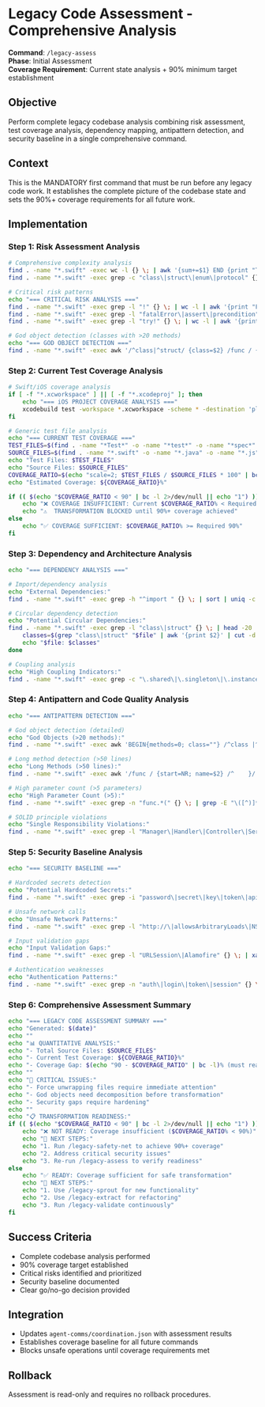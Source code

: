 # Legacy Code Assessment - Comprehensive Analysis

**Command**: `/legacy-assess`  
**Phase**: Initial Assessment  
**Coverage Requirement**: Current state analysis + 90% minimum target establishment

## Objective

Perform complete legacy codebase analysis combining risk assessment, test coverage analysis, dependency mapping, antipattern detection, and security baseline in a single comprehensive command.

## Context

This is the MANDATORY first command that must be run before any legacy code work. It establishes the complete picture of the codebase state and sets the 90%+ coverage requirements for all future work.

## Implementation

### Step 1: Risk Assessment Analysis
```bash
# Comprehensive complexity analysis
find . -name "*.swift" -exec wc -l {} \; | awk '{sum+=$1} END {print "Total Lines: " sum}'
find . -name "*.swift" -exec grep -c "class\|struct\|enum\|protocol" {} \; | awk '{sum+=$1} END {print "Total Types: " sum}'

# Critical risk patterns
echo "=== CRITICAL RISK ANALYSIS ==="
find . -name "*.swift" -exec grep -l "!" {} \; | wc -l | awk '{print "Force Unwrap Files: " $1}'
find . -name "*.swift" -exec grep -l "fatalError\|assert\|precondition" {} \; | wc -l | awk '{print "Crash Risk Files: " $1}'
find . -name "*.swift" -exec grep -l "try!" {} \; | wc -l | awk '{print "Force Try Files: " $1}'

# God object detection (classes with >20 methods)
echo "=== GOD OBJECT DETECTION ==="
find . -name "*.swift" -exec awk '/^class|^struct/ {class=$2} /func / {count++} /^}/ {if(count>20) print FILENAME":"class" has "count" methods"; count=0}' {} \;
```

### Step 2: Current Test Coverage Analysis
```bash
# Swift/iOS coverage analysis
if [ -f "*.xcworkspace" ] || [ -f "*.xcodeproj" ]; then
    echo "=== iOS PROJECT COVERAGE ANALYSIS ==="
    xcodebuild test -workspace *.xcworkspace -scheme * -destination 'platform=iOS Simulator,name=iPhone 15' -enableCodeCoverage YES 2>/dev/null || echo "Manual coverage analysis required"
fi

# Generic test file analysis
echo "=== CURRENT TEST COVERAGE ==="
TEST_FILES=$(find . -name "*Test*" -o -name "*test*" -o -name "*spec*" | wc -l)
SOURCE_FILES=$(find . -name "*.swift" -o -name "*.java" -o -name "*.js" -o -name "*.py" | grep -v -i test | wc -l)
echo "Test Files: $TEST_FILES"
echo "Source Files: $SOURCE_FILES"
COVERAGE_RATIO=$(echo "scale=2; $TEST_FILES / $SOURCE_FILES * 100" | bc -l 2>/dev/null || echo "0.0")
echo "Estimated Coverage: ${COVERAGE_RATIO}%"

if (( $(echo "$COVERAGE_RATIO < 90" | bc -l 2>/dev/null || echo "1") )); then
    echo "❌ COVERAGE INSUFFICIENT: Current $COVERAGE_RATIO% < Required 90%"
    echo "⚠️  TRANSFORMATION BLOCKED until 90%+ coverage achieved"
else
    echo "✅ COVERAGE SUFFICIENT: $COVERAGE_RATIO% >= Required 90%"
fi
```

### Step 3: Dependency and Architecture Analysis
```bash
echo "=== DEPENDENCY ANALYSIS ==="

# Import/dependency analysis
echo "External Dependencies:"
find . -name "*.swift" -exec grep -h "^import " {} \; | sort | uniq -c | sort -nr | head -10

# Circular dependency detection
echo "Potential Circular Dependencies:"
find . -name "*.swift" -exec grep -l "class\|struct" {} \; | head -20 | while read file; do
    classes=$(grep "class\|struct" "$file" | awk '{print $2}' | cut -d: -f1)
    echo "$file: $classes"
done

# Coupling analysis
echo "High Coupling Indicators:"
find . -name "*.swift" -exec grep -c "\.shared\|\.singleton\|\.instance" {} \; | grep -v ":0" | head -10
```

### Step 4: Antipattern and Code Quality Analysis
```bash
echo "=== ANTIPATTERN DETECTION ==="

# God object detection (detailed)
echo "God Objects (>20 methods):"
find . -name "*.swift" -exec awk 'BEGIN{methods=0; class=""} /^class |^struct / {if(methods>20 && class!="") print FILENAME":"class" ("methods" methods)"; class=$2; methods=0} /func / {methods++} END{if(methods>20) print FILENAME":"class" ("methods" methods)"}' {} \;

# Long method detection (>50 lines)
echo "Long Methods (>50 lines):"
find . -name "*.swift" -exec awk '/func / {start=NR; name=$2} /^    }/ {if(NR-start>50) print FILENAME":"name" ("NR-start" lines)"}' {} \;

# High parameter count (>5 parameters)
echo "High Parameter Count (>5):"
find . -name "*.swift" -exec grep -n "func.*(" {} \; | grep -E "\([^)]*,[^)]*,[^)]*,[^)]*,[^)]*," | head -10

# SOLID principle violations
echo "Single Responsibility Violations:"
find . -name "*.swift" -exec grep -l "Manager\|Handler\|Controller\|Service\|Helper\|Utility" {} \; | head -10
```

### Step 5: Security Baseline Analysis
```bash
echo "=== SECURITY BASELINE ==="

# Hardcoded secrets detection
echo "Potential Hardcoded Secrets:"
find . -name "*.swift" -exec grep -i "password\|secret\|key\|token\|api_key" {} \; | grep -v "//\|func\|var.*:" | head -5

# Unsafe network calls
echo "Unsafe Network Patterns:"
find . -name "*.swift" -exec grep -l "http://\|allowsArbitraryLoads\|NSAppTransportSecurity" {} \; | head -5

# Input validation gaps
echo "Input Validation Gaps:"
find . -name "*.swift" -exec grep -l "URLSession\|Alamofire" {} \; | xargs grep -L "guard\|validation\|sanitiz" | head -5

# Authentication weaknesses
echo "Authentication Patterns:"
find . -name "*.swift" -exec grep -n "auth\|login\|token\|session" {} \; | head -10
```

### Step 6: Comprehensive Assessment Summary
```bash
echo "=== LEGACY CODE ASSESSMENT SUMMARY ==="
echo "Generated: $(date)"
echo ""
echo "📊 QUANTITATIVE ANALYSIS:"
echo "- Total Source Files: $SOURCE_FILES"
echo "- Current Test Coverage: ${COVERAGE_RATIO}%"
echo "- Coverage Gap: $(echo "90 - $COVERAGE_RATIO" | bc -l)% (must reach 90%+)"
echo ""
echo "🚨 CRITICAL ISSUES:"
echo "- Force unwrapping files require immediate attention"
echo "- God objects need decomposition before transformation"
echo "- Security gaps require hardening"
echo ""
echo "📋 TRANSFORMATION READINESS:"
if (( $(echo "$COVERAGE_RATIO < 90" | bc -l 2>/dev/null || echo "1") )); then
    echo "❌ NOT READY: Coverage insufficient ($COVERAGE_RATIO% < 90%)"
    echo "📝 NEXT STEPS:"
    echo "1. Run /legacy-safety-net to achieve 90%+ coverage"
    echo "2. Address critical security issues"
    echo "3. Re-run /legacy-assess to verify readiness"
else
    echo "✅ READY: Coverage sufficient for safe transformation"
    echo "📝 NEXT STEPS:"
    echo "1. Use /legacy-sprout for new functionality"
    echo "2. Use /legacy-extract for refactoring"
    echo "3. Run /legacy-validate continuously"
fi
```

## Success Criteria
- Complete codebase analysis performed
- 90% coverage target established
- Critical risks identified and prioritized
- Security baseline documented
- Clear go/no-go decision provided

## Integration
- Updates `agent-comms/coordination.json` with assessment results
- Establishes coverage baseline for all future commands
- Blocks unsafe operations until coverage requirements met

## Rollback
Assessment is read-only and requires no rollback procedures.
